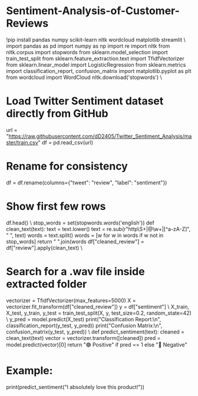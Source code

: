 # Sentiment-Analysis-of-Customer-Reviews
!pip install pandas numpy scikit-learn nltk wordcloud matplotlib streamlit
\\
import pandas as pd
import numpy as np
import re
import nltk
from nltk.corpus import stopwords
from sklearn.model_selection import train_test_split
from sklearn.feature_extraction.text import TfidfVectorizer
from sklearn.linear_model import LogisticRegression
from sklearn.metrics import classification_report, confusion_matrix
import matplotlib.pyplot as plt
from wordcloud import WordCloud
nltk.download('stopwords')
\\
# Load Twitter Sentiment dataset directly from GitHub
url = "https://raw.githubusercontent.com/dD2405/Twitter_Sentiment_Analysis/master/train.csv"
df = pd.read_csv(url)

# Rename for consistency
df = df.rename(columns={"tweet": "review", "label": "sentiment"})

# Show first few rows
df.head()
\\
stop_words = set(stopwords.words('english'))
def clean_text(text):
    text = text.lower()
    text = re.sub(r"http\S+|@\w+|[^a-zA-Z]", " ", text)
    words = text.split()
    words = [w for w in words if w not in stop_words]
    return " ".join(words
df["cleaned_review"] = df["review"].apply(clean_text)
\\
# Search for a .wav file inside extracted folder
vectorizer = TfidfVectorizer(max_features=5000)
X = vectorizer.fit_transform(df["cleaned_review"])
y = df["sentiment"]
\\
X_train, X_test, y_train, y_test = train_test_split(X, y, test_size=0.2, random_state=42)
\\
y_pred = model.predict(X_test)
print("Classification Report:\n", classification_report(y_test, y_pred))
print("Confusion Matrix:\n", confusion_matrix(y_test, y_pred))
\\
def predict_sentiment(text):
    cleaned = clean_text(text)
    vector = vectorizer.transform([cleaned])
    pred = model.predict(vector)[0]
    return "🟢 Positive" if pred == 1 else "🔴 Negative"

# Example:
print(predict_sentiment("I absolutely love this product!"))
